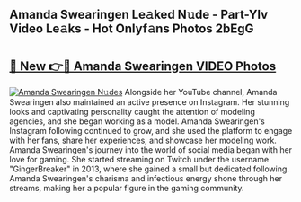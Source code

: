 ## Amanda Swearingen Le𝚊ked N𝚞de - Part-Ylv Video Le𝚊ks - Hot Onlyf𝚊ns Photos 2bEgG

# <h2><a href="http://ab42602.deff.icu/?id=Amanda+Swearingen">🔗 New 👉🔴 Amanda Swearingen VIDEO Photos</a></h2>

[![Amanda Swearingen N𝚞des](https://i.imgur.com/rIISA9y.gif)](http://ab42602.deff.icu/?id=Amanda+Swearingen)
Alongside her YouTube channel, Amanda Swearingen also maintained an active presence on Instagram. Her stunning looks and captivating personality caught the attention of modeling agencies, and she began working as a model. Amanda Swearingen's Instagram following continued to grow, and she used the platform to engage with her fans, share her experiences, and showcase her modeling work. Amanda Swearingen's journey into the world of social media began with her love for gaming. She started streaming on Twitch under the username "GingerBreaker" in 2013, where she gained a small but dedicated following. Amanda Swearingen's charisma and infectious energy shone through her streams, making her a popular figure in the gaming community.
